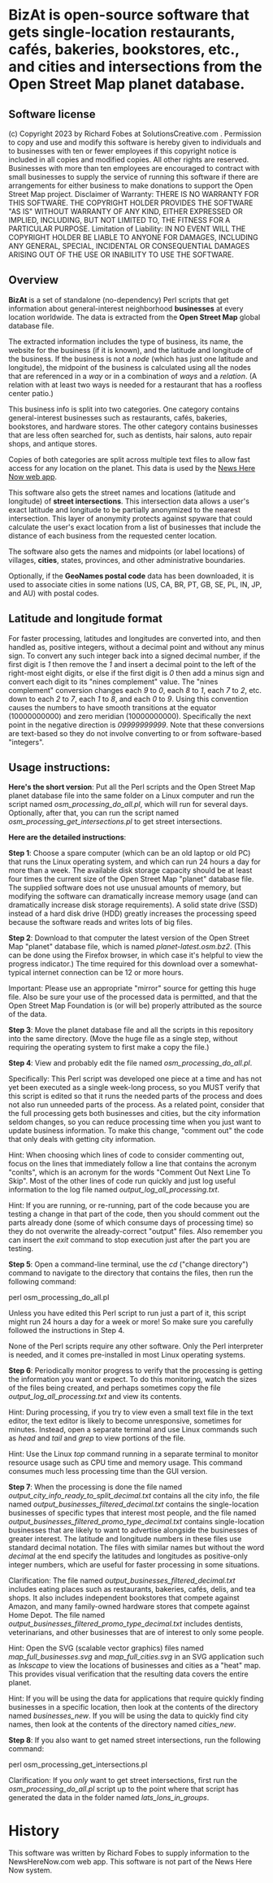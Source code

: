 <b>BizAt</b> is open-source software that gets single-location restaurants, cafés, bakeries, bookstores, etc., and cities and intersections from the Open Street Map planet database.
====================

Software license
----------------

(c) Copyright 2023 by Richard Fobes at SolutionsCreative.com .  Permission to copy and use and modify this software is hereby given to individuals and to businesses with ten or fewer employees if this copyright notice is included in all copies and modified copies.  All other rights are reserved.  Businesses with more than ten employees are encouraged to contract with small businesses to supply the service of running this software if there are arrangements for either business to make donations to support the Open Street Map project.
Disclaimer of Warranty:  THERE IS NO WARRANTY FOR THIS SOFTWARE. THE COPYRIGHT HOLDER PROVIDES THE SOFTWARE "AS IS" WITHOUT WARRANTY OF ANY KIND, EITHER EXPRESSED OR IMPLIED, INCLUDING, BUT NOT LIMITED TO, THE FITNESS FOR A PARTICULAR PURPOSE.  Limitation of Liability:  IN NO EVENT WILL THE COPYRIGHT HOLDER BE LIABLE TO ANYONE FOR DAMAGES, INCLUDING ANY GENERAL, SPECIAL, INCIDENTAL OR CONSEQUENTIAL DAMAGES ARISING OUT OF THE USE OR INABILITY TO USE THE SOFTWARE.

Overview
--------

**BizAt** is a set of standalone (no-dependency) Perl scripts that get information about general-interest neighborhood <b>businesses</b> at every location worldwide.  The data is extracted from the <b>Open Street Map</b> global database file.

The extracted information includes the type of business, its name, the website for the business (if it is known), and the latitude and longitude of the business.  If the business is not a *node* (which has just one latitude and longitude), the midpoint of the business is calculated using all the nodes that are referenced in a *way* or in a combination of *ways* and a *relation*.  (A relation with at least two ways is needed for a restaurant that has a roofless center patio.)

This business info is split into two categories.  One category contains general-interest businesses such as restaurants, cafés, bakeries, bookstores, and hardware stores.  The other category contains businesses that are less often searched for, such as dentists, hair salons, auto repair shops, and antique stores.

Copies of both categories are split across multiple text files to allow fast access for any location on the planet.  This data is used by the [News Here Now web app](https://www.newsherenow.com).

This software also gets the street names and locations (latitude and longitude) of <b>street intersections</b>.  This intersection data allows a user's exact latitude and longitude to be partially anonymized to the nearest intersection.  This layer of anonymity protects against spyware that could calculate the user's exact location from a list of businesses that include the distance of each business from the requested center location.

The software also gets the names and midpoints (or label locations) of villages, <b>cities</b>, states, provinces, and other administrative boundaries.

Optionally, if the <b>GeoNames postal code</b> data has been downloaded, it is used to associate cities in some nations (US, CA, BR, PT, GB, SE, PL, IN, JP, and AU) with postal codes.


Latitude and longitude format
-------------

For faster processing, latitudes and longitudes are converted into, and then handled as, positive integers, without a decimal point and without any minus sign.  To convert any such integer back into a signed decimal number, if the first digit is <i>1</i> then remove the <i>1</i> and insert a decimal point to the left of the right-most eight digits, or else if the first digit is <i>0</i> then add a minus sign and convert each digit to its "nines complement" value.  The "nines complement" conversion changes each <i>9</i> to <i>0</i>, each <i>8</i> to <i>1</i>, each <i>7</i> to <i>2</i>, etc. down to each <i>2</i> to <i>7</i>, each <i>1</i> to <i>8</i>, and each <i>0</i> to <i>9</i>.  Using this convention causes the numbers to have smooth transitions at the equator (10000000000) and zero meridian (10000000000).  Specifically the next point in the negative direction is <i>09999999999</i>.  Note that these conversions are text-based so they do not involve converting to or from software-based "integers".

Usage instructions:
----------------

<b>Here's the short version</b>:  Put all the Perl scripts and the Open Street Map planet database file into the same folder on a Linux computer and run the script named <i>osm_processing_do_all.pl</i>, which will run for several days.  Optionally, after that, you can run the script named <i>osm_processing_get_intersections.pl</i> to get street intersections.

<b>Here are the detailed instructions</b>:

<b>Step 1</b>:  Choose a spare computer (which can be an old laptop or old PC) that runs the Linux operating system, and which can run 24 hours a day for more than a week.  The available disk storage capacity should be at least four times the current size of the Open Street Map "planet" database file.  The supplied software does not use unusual amounts of memory, but modifying the software can dramatically increase memory usage (and can dramatically increase disk storage requirements).  A solid state drive (SSD) instead of a hard disk drive (HDD) greatly increases the processing speed because the software reads and writes lots of big files.

<b>Step 2</b>:  Download to that computer the latest version of the Open Street Map "planet" database file, which is named <i>planet-latest.osm.bz2</i>.  (This can be done using the Firefox browser, in which case it's helpful to view the progress indicator.)  The time required for this download over a somewhat-typical internet connection can be 12 or more hours.

Important:  Please use an appropriate "mirror" source for getting this huge file.  Also be sure your use of the processed data is permitted, and that the Open Street Map Foundation is (or will be) properly attributed as the source of the data.

<b>Step 3</b>:  Move the planet database file and all the scripts in this repository into the same directory.  (Move the huge file as a single step, without requiring the operating system to first make a copy the file.)

<b>Step 4</b>: View and probably edit the file named <i>osm_processing_do_all.pl</i>.

Specifically:  This Perl script was developed one piece at a time and has not yet been executed as a single week-long process, so you MUST verify that this script is edited so that it runs the needed parts of the process and does not also run unneeded parts of the process.  As a related point, consider that the full processing gets both businesses and cities, but the city information seldom changes, so you can reduce processing time when you just want to update business information.  To make this change, "comment out" the code that only deals with getting city information.

Hint:  When choosing which lines of code to consider commenting out, focus on the lines that immediately follow a line that contains the acronym "conlts", which is an acronym for the words "Comment Out Next Line To Skip".  Most of the other lines of code run quickly and just log useful information to the log file named <i>output_log_all_processing.txt</i>.

Hint:  If you are running, or re-running, part of the code because you are testing a change in that part of the code, then you should comment out the parts already done (some of which consume days of processing time) so they do not overwrite the already-correct "output" files.  Also remember you can insert the <i>exit</i> command to stop execution just after the part you are testing.

<b>Step 5</b>: Open a command-line terminal, use the <i>cd</i> ("change directory") command to navigate to the directory that contains the files, then run the following command:

perl osm_processing_do_all.pl

Unless you have edited this Perl script to run just a part of it, this script might run 24 hours a day for a week or more!  So make sure you carefully followed the instructions in Step 4.

None of the Perl scripts require any other software.  Only the Perl interpreter is needed, and it comes pre-installed in most Linux operating systems.

<b>Step 6</b>: Periodically monitor progress to verify that the processing is getting the information you want or expect.  To do this monitoring, watch the sizes of the files being created, and perhaps sometimes copy the file <i>output_log_all_processing.txt</i> and view its contents.

Hint:  During processing, if you try to view even a small text file in the text editor, the text editor is likely to become unresponsive, sometimes for minutes.  Instead, open a separate terminal and use Linux commands such as <i>head</i> and <i>tail</i> and <i>grep</i> to view portions of the file.

Hint:  Use the Linux <i>top</i> command running in a separate terminal to monitor resource usage such as CPU time and memory usage.  This command consumes much less processing time than the GUI version.

<b>Step 7</b>:  When the processing is done the file named <i>output_city_info_ready_to_split_decimal.txt</i> contains all the city info, the file named <i>output_businesses_filtered_decimal.txt</i> contains the single-location businesses of specific types that interest most people, and the file named <i>output_businesses_filtered_promo_type_decimal.txt</i> contains single-location businesses that are likely to want to advertise alongside the businesses of greater interest.  The latitude and longitude numbers in these files use standard decimal notation.  The files with similar names but without the word <i>decimal</i> at the end specify the latitudes and longitudes as positive-only integer numbers, which are useful for faster processing in some situations.

Clarification:  The file named <i>output_businesses_filtered_decimal.txt</i> includes eating places such as restaurants, bakeries, cafés, delis, and tea shops.  It also includes independent bookstores that compete against Amazon, and many family-owned hardware stores that compete against Home Depot.  The file named <i>output_businesses_filtered_promo_type_decimal.txt</i> includes dentists, veterinarians, and other businesses that are of interest to only some people.

Hint:  Open the SVG (scalable vector graphics) files named <i>map_full_businesses.svg</i> and <i>map_full_cities.svg</i> in an SVG application such as <i>Inkscape</i> to view the locations of businesses and cities as a "heat" map.  This provides visual verification that the resulting data covers the entire planet.

Hint:  If you will be using the data for applications that require quickly finding businesses in a specific location, then look at the contents of the directory named <i>businesses_new</i>.  If you will be using the data to quickly find city names, then look at the contents of the directory named <i>cities_new</i>.

<b>Step 8</b>:  If you also want to get named street intersections, run the following command:

perl osm_processing_get_intersections.pl

Clarification:  If you <i>only</i> want to get street intersections, first run the <i>osm_processing_do_all.pl</i> script up to the point where that script has generated the data in the folder named <i>lats_lons_in_groups</i>.


History
=======

This software was written by Richard Fobes to supply information to the NewsHereNow.com web app.  This software is not part of the News Here Now system.
